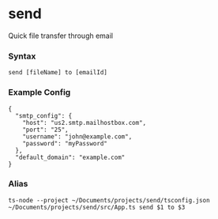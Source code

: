 # send
Quick file transfer through email

### Syntax

```
send [fileName] to [emailId]
```

### Example Config

```
{
  "smtp_config": {
    "host": "us2.smtp.mailhostbox.com",
    "port": "25",
    "username": "john@example.com",
    "password": "myPassword"
  },
  "default_domain": "example.com"
}

```

### Alias

```
ts-node --project ~/Documents/projects/send/tsconfig.json ~/Documents/projects/send/src/App.ts send $1 to $3
```
